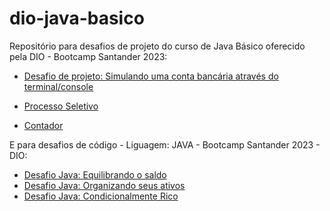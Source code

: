 # dio-java-basico

Repositório para desafios de projeto do curso de Java Básico oferecido pela DIO - Bootcamp Santander 2023:

- [Desafio de projeto: Simulando uma conta bancária através do terminal/console](https://github.com/paulagvp/dio-java-basico/tree/main/ContaBanco/src)

- [Processo Seletivo](https://github.com/paulagvp/dio-java-basico/tree/main/Controle-candidatos)

- [Contador](https://github.com/paulagvp/dio-java-basico/tree/main/DesafioControleFluxo)

E para desafios de código - Liguagem: JAVA - Bootcamp Santander 2023 - DIO:

- [Desafio Java: Equilibrando o saldo](https://github.com/paulagvp/dio-java-basico/tree/main/DesafioCodigo/Desafios%20de%20codigo/src/EquilibrandoSaldo)
- [Desafio Java: Organizando seus ativos](https://github.com/paulagvp/dio-java-basico/tree/main/DesafioCodigo/Desafios%20de%20codigo/src/OrganizandoSeusAtivos)
- [Desafio Java: Condicionalmente Rico](https://github.com/paulagvp/dio-java-basico/tree/main/DesafioCodigo/Desafios%20de%20codigo/src/CondicionalmenteRico)
